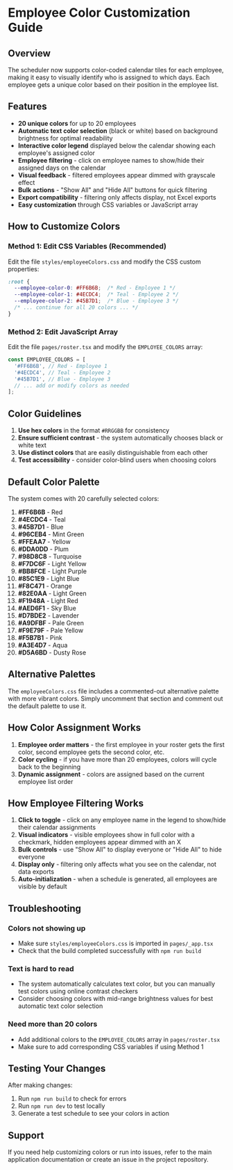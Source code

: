# Employee Color Customization Guide

## Overview

The scheduler now supports color-coded calendar tiles for each employee, making it easy to visually identify who is assigned to which days. Each employee gets a unique color based on their position in the employee list.

## Features

- **20 unique colors** for up to 20 employees
- **Automatic text color selection** (black or white) based on background brightness for optimal readability
- **Interactive color legend** displayed below the calendar showing each employee's assigned color
- **Employee filtering** - click on employee names to show/hide their assigned days on the calendar
- **Visual feedback** - filtered employees appear dimmed with grayscale effect
- **Bulk actions** - "Show All" and "Hide All" buttons for quick filtering
- **Export compatibility** - filtering only affects display, not Excel exports
- **Easy customization** through CSS variables or JavaScript array

## How to Customize Colors

### Method 1: Edit CSS Variables (Recommended)

Edit the file `styles/employeeColors.css` and modify the CSS custom properties:

```css
:root {
  --employee-color-0: #FF6B6B;  /* Red - Employee 1 */
  --employee-color-1: #4ECDC4;  /* Teal - Employee 2 */
  --employee-color-2: #45B7D1;  /* Blue - Employee 3 */
  /* ... continue for all 20 colors ... */
}
```

### Method 2: Edit JavaScript Array

Edit the file `pages/roster.tsx` and modify the `EMPLOYEE_COLORS` array:

```javascript
const EMPLOYEE_COLORS = [
  '#FF6B6B', // Red - Employee 1
  '#4ECDC4', // Teal - Employee 2
  '#45B7D1', // Blue - Employee 3
  // ... add or modify colors as needed
];
```

## Color Guidelines

1. **Use hex colors** in the format `#RRGGBB` for consistency
2. **Ensure sufficient contrast** - the system automatically chooses black or white text
3. **Use distinct colors** that are easily distinguishable from each other
4. **Test accessibility** - consider color-blind users when choosing colors

## Default Color Palette

The system comes with 20 carefully selected colors:

1. **#FF6B6B** - Red
2. **#4ECDC4** - Teal  
3. **#45B7D1** - Blue
4. **#96CEB4** - Mint Green
5. **#FFEAA7** - Yellow
6. **#DDA0DD** - Plum
7. **#98D8C8** - Turquoise
8. **#F7DC6F** - Light Yellow
9. **#BB8FCE** - Light Purple
10. **#85C1E9** - Light Blue
11. **#F8C471** - Orange
12. **#82E0AA** - Light Green
13. **#F1948A** - Light Red
14. **#AED6F1** - Sky Blue
15. **#D7BDE2** - Lavender
16. **#A9DFBF** - Pale Green
17. **#F9E79F** - Pale Yellow
18. **#F5B7B1** - Pink
19. **#A3E4D7** - Aqua
20. **#D5A6BD** - Dusty Rose

## Alternative Palettes

The `employeeColors.css` file includes a commented-out alternative palette with more vibrant colors. Simply uncomment that section and comment out the default palette to use it.

## How Color Assignment Works

1. **Employee order matters** - the first employee in your roster gets the first color, second employee gets the second color, etc.
2. **Color cycling** - if you have more than 20 employees, colors will cycle back to the beginning
3. **Dynamic assignment** - colors are assigned based on the current employee list order

## How Employee Filtering Works

1. **Click to toggle** - click on any employee name in the legend to show/hide their calendar assignments
2. **Visual indicators** - visible employees show in full color with a checkmark, hidden employees appear dimmed with an X
3. **Bulk controls** - use "Show All" to display everyone or "Hide All" to hide everyone
4. **Display only** - filtering only affects what you see on the calendar, not data exports
5. **Auto-initialization** - when a schedule is generated, all employees are visible by default

## Troubleshooting

### Colors not showing up
- Make sure `styles/employeeColors.css` is imported in `pages/_app.tsx`
- Check that the build completed successfully with `npm run build`

### Text is hard to read
- The system automatically calculates text color, but you can manually test colors using online contrast checkers
- Consider choosing colors with mid-range brightness values for best automatic text color selection

### Need more than 20 colors
- Add additional colors to the `EMPLOYEE_COLORS` array in `pages/roster.tsx`
- Make sure to add corresponding CSS variables if using Method 1

## Testing Your Changes

After making changes:

1. Run `npm run build` to check for errors
2. Run `npm run dev` to test locally
3. Generate a test schedule to see your colors in action

## Support

If you need help customizing colors or run into issues, refer to the main application documentation or create an issue in the project repository. 